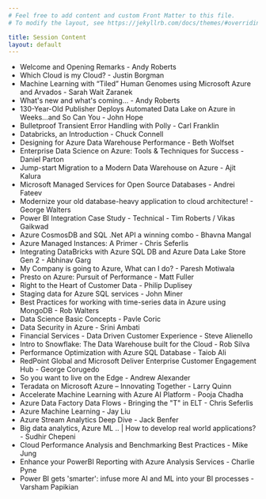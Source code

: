 ```yaml
---
# Feel free to add content and custom Front Matter to this file.
# To modify the layout, see https://jekyllrb.com/docs/themes/#overriding-theme-defaults

title: Session Content
layout: default
---
```


* Welcome and Opening Remarks - Andy Roberts
* Which Cloud is my Cloud? - Justin Borgman
* Machine Learning with “Tiled” Human Genomes using Microsoft Azure and Arvados - Sarah Wait Zaranek 
* What's new and what's coming... - Andy Roberts
* 130-Year-Old Publisher Deploys Automated Data Lake on Azure in Weeks...and So Can You - John Hope
* Bulletproof Transient Error Handling with Polly - Carl Franklin
* Databricks, an Introduction - Chuck Connell
* Designing for Azure Data Warehouse Performance - Beth Wolfset
* Enterprise Data Science on Azure: Tools & Techniques for Success - Daniel Parton
* Jump-start Migration to a Modern Data Warehouse on Azure - Ajit Kalura
* Microsoft Managed Services for Open Source Databases - Andrei Fateev
* Modernize your old database-heavy application to cloud architecture! - George Walters
* Power BI Integration Case Study - Technical - Tim Roberts / Vikas Gaikwad
* Azure CosmosDB and SQL .Net API a winning combo - Bhavna Mangal 
* Azure Managed Instances: A Primer - Chris Seferlis
* Integrating DataBricks with Azure SQL DB and Azure Data Lake Store Gen 2 - Abhinav Garg 
* My Company is going to Azure, What can I do? - Paresh Motiwala 
* Presto on Azure: Pursuit of Performance - Matt Fuller
* Right to the Heart of Customer Data - Philip Duplisey 
* Staging data for Azure SQL services - John Miner
* Best Practices for working with time-series data in Azure using MongoDB - Rob Walters
* Data Science Basic Concepts - Pavle Coric 
* Data Security in Azure - Srini Ambati 
* Financial Services - Data Driven Customer Experience - Steve Alienello 
* Intro to Snowflake: The Data Warehouse built for the Cloud - Rob Silva
* Performance Optimization with Azure SQL Database - Taiob Ali 
* RedPoint Global and Microsoft Deliver Enterprise Customer Engagement Hub - George Corugedo 
* So you want to live on the Edge - Andrew Alexander 
* Teradata on Microsoft Azure – Innovating Together - Larry Quinn
* Accelerate Machine Learning with Azure AI Platform - Pooja Chadha
* Azure Data Factory Data Flows - Bringing the "T" in ELT - Chris Seferlis
* Azure Machine Learning - Jay Liu
* Azure Stream Analytics Deep Dive - Jack Benfer
* Big data analytics, Azure ML .. | How to develop real world applications? - Sudhir Chepeni 
* Cloud Performance Analysis and Benchmarking Best Practices - Mike Jung
* Enhance your PowerBI Reporting with Azure Analysis Services - Charlie Pyne
* Power BI gets 'smarter': infuse more AI and ML into your BI processes - Varsham Papikian 



